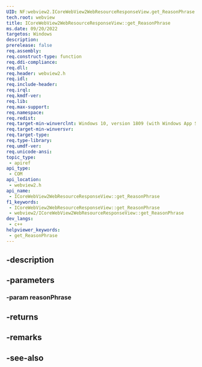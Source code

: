 ```yaml
---
UID: NF:webview2.ICoreWebView2WebResourceResponseView.get_ReasonPhrase
tech.root: webview
title: ICoreWebView2WebResourceResponseView::get_ReasonPhrase
ms.date: 09/20/2022
targetos: Windows
description: 
prerelease: false
req.assembly: 
req.construct-type: function
req.ddi-compliance: 
req.dll: 
req.header: webview2.h
req.idl: 
req.include-header: 
req.irql: 
req.kmdf-ver: 
req.lib: 
req.max-support: 
req.namespace: 
req.redist: 
req.target-min-winverclnt: Windows 10, version 1809 (with Windows App SDK 1.1 or later)
req.target-min-winversvr: 
req.target-type: 
req.type-library: 
req.umdf-ver: 
req.unicode-ansi: 
topic_type:
 - apiref
api_type:
 - COM
api_location:
 - webview2.h
api_name:
 - ICoreWebView2WebResourceResponseView::get_ReasonPhrase
f1_keywords:
 - ICoreWebView2WebResourceResponseView::get_ReasonPhrase
 - webview2/ICoreWebView2WebResourceResponseView::get_ReasonPhrase
dev_langs:
 - c++
helpviewer_keywords:
 - get_ReasonPhrase
---
```


## -description

## -parameters

### -param reasonPhrase

## -returns

## -remarks

## -see-also

